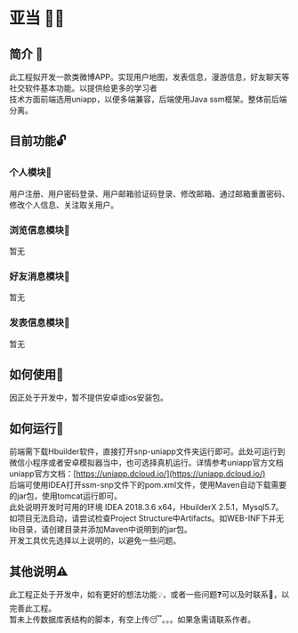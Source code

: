 # 亚当 :guardsman:
## 简介 :page_facing_up:
此工程拟开发一款类微博APP。实现用户地图，发表信息，漫游信息，好友聊天等社交软件基本功能。以提供给更多的学习者  
技术方面前端选用uniapp，以便多端兼容，后端使用Java ssm框架。整体前后端分离。  
## 目前功能:unlock:
### 个人模块:man:
用户注册、用户密码登录、用户邮箱验证码登录、修改邮箱、通过邮箱重置密码、修改个人信息、关注取关用户。
### 浏览信息模块:eyes:
暂无
### 好友消息模块:two_men_holding_hands:
暂无
### 发表信息模块:memo:
暂无
## 如何使用:round_pushpin:
因正处于开发中，暂不提供安卓或ios安装包。
## 如何运行:car:
前端需下载Hbuilder软件，直接打开snp-uniapp文件夹运行即可。此处可运行到微信小程序或者安卓模拟器当中，也可选择真机运行。详情参考uniapp官方文档  
uniapp官方文档：[https://uniapp.dcloud.io/](https://uniapp.dcloud.io/)  
后端可使用IDEA打开ssm-snp文件下的pom.xml文件，使用Maven自动下载需要的jar包，使用tomcat运行即可。  
此处说明开发时可用的环境 IDEA 2018.3.6 x64，HbuilderX 2.5.1，Mysql5.7。  
如项目无法启动，请尝试检查Project Structure中Artifacts。如WEB-INF下并无lib目录，请创建目录并添加Maven中说明到的jar包。  
开发工具优先选择以上说明的，以避免一些问题。  
## 其他说明:warning:
此工程正处于开发中，如有更好的想法功能:bulb:，或者一些问题:question:可以及时联系:postbox:，以完善此工程。  
暂未上传数据库表结构的脚本，有空上传:sleeping:。。。如果急需请联系作者。  
